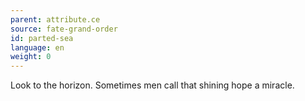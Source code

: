 ```yaml
---
parent: attribute.ce
source: fate-grand-order
id: parted-sea
language: en
weight: 0
---
```


Look to the horizon.
Sometimes men call that shining hope a miracle.
